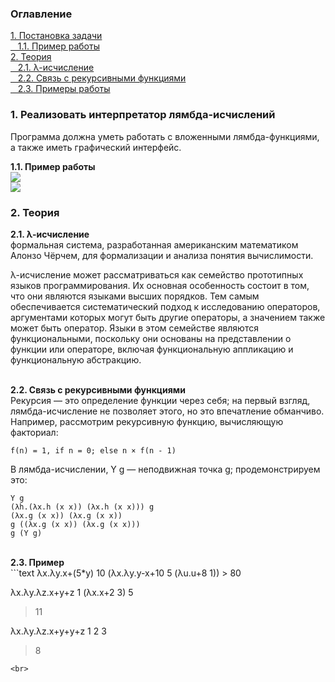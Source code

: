 <h3>Оглавление</h3>
<a href="#one">1. Постановка задачи</a><br>
<a href="#two">&nbsp;&nbsp;&nbsp;1.1. Пример работы</a><br>
<a href="#three">2. Теория</a><br>
<a href="#four">&nbsp;&nbsp;&nbsp;2.1. λ-исчисление</a><br>
<a href="#five">&nbsp;&nbsp;&nbsp;2.2. Связь с рекурсивными функциями</a><br>
<a href="#six">&nbsp;&nbsp;&nbsp;2.3. Примеры работы</a><br>

<h3 id="one">1. Реализовать интерпретатор лямбда-исчислений</h3>
<p>Программа должна уметь работать с вложенными лямбда-функциями, а также иметь графический интерфейс.
</p>

<b id="two">1.1. Пример работы</b> <br>
<img src="https://habrastorage.org/files/31b/ff5/193/31bff5193ad745578bbac8b0dc35ddf2.png" align="center" /> <br>
<img src="https://habrastorage.org/files/cba/ce4/5e7/cbace45e7fec4a389cb11add8f5dd7cc.gif"/>
<p></p>

<h3 id="three">2. Теория</h3>
<b id="four">2.1. λ-исчисление</b><br>
формальная система, разработанная американским математиком Алонзо Чёрчем, для формализации и анализа понятия вычислимости.

λ-исчисление может рассматриваться как семейство прототипных языков программирования. Их основная особенность состоит в том, что они являются языками высших порядков. Тем самым обеспечивается систематический подход к исследованию операторов, аргументами которых могут быть другие операторы, а значением также может быть оператор. Языки в этом семействе являются функциональными, поскольку они основаны на представлении о функции или операторе, включая функциональную аппликацию и функциональную абстракцию.

<br>
<b id="five">2.2. Связь с рекурсивными функциями</b> <br>
Рекурсия — это определение функции через себя; на первый взгляд, лямбда-исчисление не позволяет этого, но это впечатление обманчиво. Например, рассмотрим рекурсивную функцию, вычисляющую факториал:

```text
f(n) = 1, if n = 0; else n × f(n - 1)
```

В лямбда-исчислении, Y g — неподвижная точка g; продемонстрируем это:

```text
Y g
(λh.(λx.h (x x)) (λx.h (x x))) g
(λx.g (x x)) (λx.g (x x))
g ((λx.g (x x)) (λx.g (x x)))
g (Y g)
```

<br>
<b id="six">2.3. Пример</b> <br>
```text
λx.λy.x+(5*y) 10 (λx.λy.y-x+10 5 (λu.u+8 1))
> 80

λx.λy.λz.x+y+z 1 (λx.x+2 3) 5
> 11

λx.λy.λz.x+y+y+z 1 2 3
> 8

```
<br>